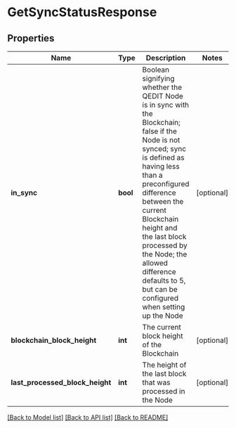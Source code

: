 # GetSyncStatusResponse

## Properties
Name | Type | Description | Notes
------------ | ------------- | ------------- | -------------
**in_sync** | **bool** | Boolean signifying whether the QEDIT Node is in sync with the Blockchain; false if the Node is not synced; sync is defined as having less than a preconfigured difference between the current Blockchain height and the last block processed by the Node; the allowed difference defaults to 5, but can be configured when setting up the Node | [optional] 
**blockchain_block_height** | **int** | The current block height of the Blockchain | [optional] 
**last_processed_block_height** | **int** | The height of the last block that was processed in the Node | [optional] 

[[Back to Model list]](../README.md#documentation-for-models) [[Back to API list]](../README.md#documentation-for-api-endpoints) [[Back to README]](../README.md)


